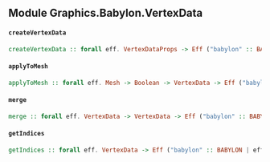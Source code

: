 ## Module Graphics.Babylon.VertexData

#### `createVertexData`

``` purescript
createVertexData :: forall eff. VertexDataProps -> Eff ("babylon" :: BABYLON | eff) VertexData
```

#### `applyToMesh`

``` purescript
applyToMesh :: forall eff. Mesh -> Boolean -> VertexData -> Eff ("babylon" :: BABYLON | eff) Unit
```

#### `merge`

``` purescript
merge :: forall eff. VertexData -> VertexData -> Eff ("babylon" :: BABYLON | eff) Unit
```

#### `getIndices`

``` purescript
getIndices :: forall eff. VertexData -> Eff ("babylon" :: BABYLON | eff) (Array Int)
```


